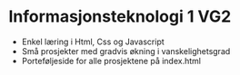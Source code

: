 # Informasjonsteknologi 1 VG2
- Enkel læring i Html, Css og Javascript
- Små prosjekter med gradvis økning i vanskelighetsgrad
- Porteføljeside for alle prosjektene på index.html
